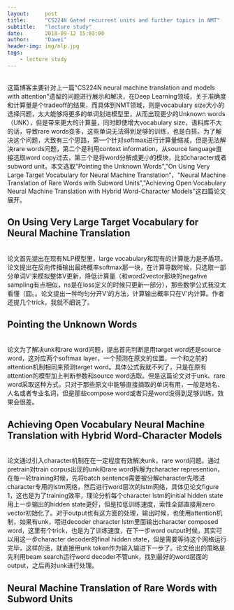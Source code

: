 ```yaml
---
layout:     post
title:      "CS224N Gated recurrent units and further topics in NMT"
subtitle:   "lecture study"
date:       2018-09-12 15:03:00
author:     "Dawei"
header-img: img/nlp.jpg
tags:
    - lecture study
---
```


<br>这篇博客主要针对上一篇"CS224N neural machine translation and models with attention"遗留的问题进行展示和解决，在Deep Learning领域，关于准确度和计算量是个tradeoff的结果，而具体到NMT领域，则是vocabulary size大小的选择问题，太大能够将更多的单词划进模型里，从而出现更少的Unknown words（UNK），但是带来更大的计算量，同时即使增大vocabulary size，语料库不大的话，导致rare words变多，这些单词无法得到足够的训练，也是白搭。为了解决这个问题，大致有三个思路，第一个针对softmax进行计算量缩减，但是无法解决rare words问题，第二个是利用context information，从source language直接选取word copy过去，第三个是将word分解成更小的模块，比如character或者subword unit。本文选取"Pointing the Unknown Words","On Using Very Large Target Vocabulary for Neural Machine Translation”，"Neural Machine Translation of Rare Words with Subword Units","Achieving Open Vocabulary Neural Machine Translation with Hybrid Word-Character Models"这四篇论文展开。<br/>

## On Using Very Large Target Vocabulary for Neural Machine Translation
<br>论文首先提出在现有NLP模型里，large vocabulary和现有的计算能力是矛盾项。论文提出在反向传播输出最终概率softmax那一块，在计算导数时候，只选取一部分单词V'来模拟整体V更新，降低计算量（和word2vector那块的negative sampling有点相似，ns是在loss定义的时候只更新一部分），那些数学公式我没太看懂（囧。。论文提出一种均匀分开V'的方法，计算输出概率只在V'内计算。作者还提几个trick，我就不细说了。<br/>

## Pointing the Unknown Words
<br>论文为了解决unk和rare word问题，提出首先判断是用target word还是source word，这对应两个softmax layer，一个预测在原文的位置，一个和之前的attention机制相同来预测target word。具体公式我就不列了，只是在原有attention的模型加上判断参数和source word选取。但是这篇论文对于unk、rare word采取这种方式，只对于那些原文中能够直接摘取的单词有用，一般是地名、人名或者专业名词，但是那些compose word或者只是word没得到足够训练，效果会很差。<br/>

## Achieving Open Vocabulary Neural Machine Translation with Hybrid Word-Character Models
<br>论文通过引入character机制在在一定程度有效解决unk，rare word问题。通过pretrain对train corpus出现的unk和rare word拆解为character represention，在每一轮training时候，先将batch sentence需要被分解character先喂进character专用的lstm网络，然后进行word层次的lstm网络，具体见论文figure 1，这也是为了training效率，理论分析每个character lstm的initial hidden state用上一步输出的hidden state更好，但是拉低训练速度，索性全部直接用zero vector初始化了。对于output也有这方面的处理，输出时候，也使用attention机制，如果有unk，喂进decoder character lstm里面输出character composed word，这里有个trick，也是为了训练速度，在下一步word output时候，其实可以用这一步character decoder的final hidden state，但是需要等待这个网络运行完毕，这样的话，就直接用unk token作为输入输进下一步了。论文给出的策略是先利用beam search运行word decoder不管unk，找到最好的word层面的output，之后再对unk进行处理。<br/>

## Neural Machine Translation of Rare Words with Subword Units
